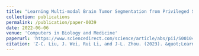 ```yaml
---
title: "Learning Multi-modal Brain Tumor Segmentation from Privileged Semi-paired MRI Images with Curriculum Disentanglement Learning"
collection: publications
permalink: /publication/paper-0039
date: 2022-06-06
venue: 'Computers in Biology and Medicine'
paperurl: 'https://www.sciencedirect.com/science/article/abs/pii/S001048252300392X'
citation: 'Z-C. Liu, J. Wei, Rui Li, and J-L. Zhou. (2023). &quot;Learning Multi-modal Brain Tumor Segmentation from Privileged Semi-paired MRI Images with Curriculum Disentanglement Learning.&quot; <i>Computers in Biology and Medicine</i>. 159.'
---
```


